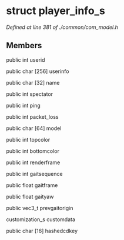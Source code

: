 # struct player_info_s

*Defined at line 381 of ./common/com_model.h*

## Members

public int userid

public char [256] userinfo

public char [32] name

public int spectator

public int ping

public int packet_loss

public char [64] model

public int topcolor

public int bottomcolor

public int renderframe

public int gaitsequence

public float gaitframe

public float gaityaw

public vec3_t prevgaitorigin

customization_s customdata

public char [16] hashedcdkey



